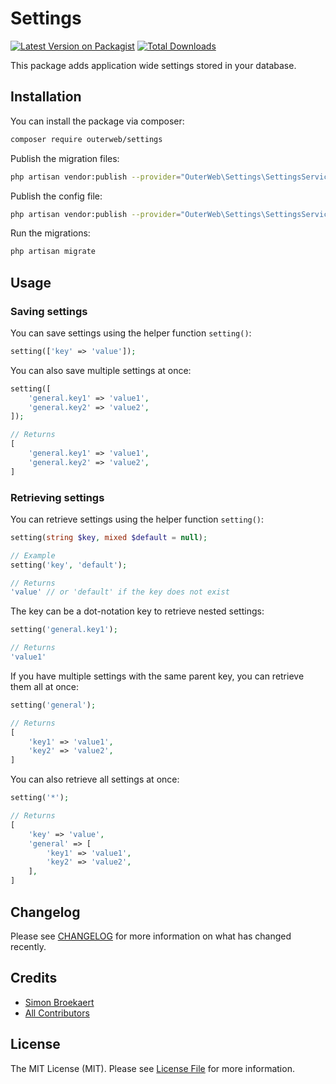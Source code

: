 # Settings

[![Latest Version on Packagist](https://img.shields.io/packagist/v/outerweb/settings.svg?style=flat-square)](https://packagist.org/packages/outerweb/settings)
[![Total Downloads](https://img.shields.io/packagist/dt/outerweb/settings.svg?style=flat-square)](https://packagist.org/packages/outerweb/settings)

This package adds application wide settings stored in your database.

## Installation

You can install the package via composer:

```bash
composer require outerweb/settings
```

Publish the migration files:

```bash
php artisan vendor:publish --provider="OuterWeb\Settings\SettingsServiceProvider" --tag="settings-migrations"
```

Publish the config file:

```bash
php artisan vendor:publish --provider="OuterWeb\Settings\SettingsServiceProvider" --tag="settings-config"
```

Run the migrations:

```bash
php artisan migrate
```

## Usage

### Saving settings

You can save settings using the helper function `setting()`:

```php
setting(['key' => 'value']);
```

You can also save multiple settings at once:

```php
setting([
    'general.key1' => 'value1',
    'general.key2' => 'value2',
]);

// Returns
[
    'general.key1' => 'value1',
    'general.key2' => 'value2',
]
```

### Retrieving settings

You can retrieve settings using the helper function `setting()`:

```php
setting(string $key, mixed $default = null);

// Example
setting('key', 'default');

// Returns
'value' // or 'default' if the key does not exist
```

The key can be a dot-notation key to retrieve nested settings:

```php
setting('general.key1');

// Returns
'value1'
```

If you have multiple settings with the same parent key, you can retrieve them all at once:

```php
setting('general');

// Returns
[
    'key1' => 'value1',
    'key2' => 'value2',
]
```

You can also retrieve all settings at once:

```php
setting('*');

// Returns
[
    'key' => 'value',
    'general' => [
        'key1' => 'value1',
        'key2' => 'value2',
    ],
]
```

## Changelog

Please see [CHANGELOG](CHANGELOG.md) for more information on what has changed recently.

## Credits

- [Simon Broekaert](https://github.com/SimonBroekaert)
- [All Contributors](../../contributors)

## License

The MIT License (MIT). Please see [License File](LICENSE.md) for more information.
